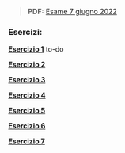 
> **PDF:** [Esame 7 giugno 2022](/Primo%20Anno/Progettazione%20di%20Sistemi%20Digitali/Esami/2022/2022-06-07-MZ.pdf)

### Esercizi:
[**Esercizio 1**](METTI-LINK-QUI) to-do

[**Esercizio 2**](https://github.com/Jaxkeeper/G-Zelda-git/issues/41)

[**Esercizio 3**](https://github.com/Jaxkeeper/G-Zelda-git/issues/42) 

[**Esercizio 4**](https://github.com/Jaxkeeper/G-Zelda-git/issues/43)

[**Esercizio 5**](https://github.com/Jaxkeeper/G-Zelda-git/issues/44)

[**Esercizio 6**](https://github.com/Jaxkeeper/G-Zelda-git/issues/15)

[**Esercizio 7**](https://github.com/Jaxkeeper/G-Zelda-git/issues/17)
